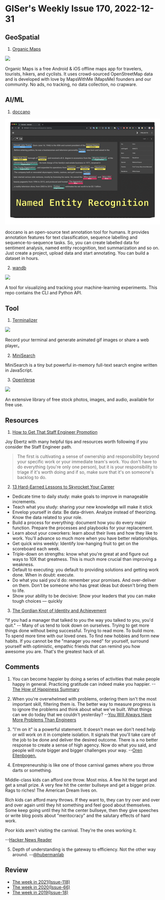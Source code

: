 # GISer's Weekly Issue 170, 2022-12-31

## GeoSpatial

1. [Organic Maps](https://github.com/organicmaps/organicmaps)

![](https://github.com/organicmaps/organicmaps/raw/master/android/src/fdroid/play/listings/en-US/graphics/phone-screenshots/1.jpg)

Organic Maps is a free Android & iOS offline maps app for travelers, tourists, hikers, and cyclists. It uses crowd-sourced OpenStreetMap data and is developed with love by MapsWithMe (MapsMe) founders and our community. No ads, no tracking, no data collection, no crapware.

## AI/ML

1. [doccano](https://github.com/doccano/doccano)

![](https://raw.githubusercontent.com/doccano/doccano/master/docs/images/demo/demo.gif)

doccano is an open-source text annotation tool for humans. It provides annotation features for text classification, sequence labelling and sequence-to-sequence tasks. So, you can create labelled data for sentiment analysis, named entity recognition, text summarization and so on. Just create a project, upload data and start annotating. You can build a dataset in hours.

2. [wandb](https://github.com/wandb/wandb)

![](https://camo.githubusercontent.com/142884846370535458dabeb5e009c320a259e9f25b2407ee18ba59ea53c0b64d/68747470733a2f2f692e696d6775722e636f6d2f5455333451465a2e706e67)

A tool for visualizing and tracking your machine-learning experiments. This repo contains the CLI and Python API.

## Tool

1. [Terminalizer](https://github.com/faressoft/terminalizer)

![](https://github.com/faressoft/terminalizer/raw/master/img/demo.gif?raw=true)

Record your terminal and generate animated gif images or share a web player。

2. [MiniSearch](https://github.com/lucaong/minisearch)

MiniSearch is a tiny but powerful in-memory full-text search engine written in JavaScript.

3. [OpenVerse](https://wordpress.org/openverse/)

![](https://cdn.beekka.com/blogimg/asset/202209/bg2022092904.webp)

An extensive library of free stock photos, images, and audio, available for free use.

## Resources

1. [How to Get That Staff Engineer Promotion](https://jkebertz.medium.com/how-to-get-that-staff-engineer-promotion-837cb19fbf44)

Joy Ebertz with many helpful tips and resources worth following if you consider the Staff Engineer path.

> The first is cultivating a sense of ownership and responsibility beyond your specific work or your immediate team's work.
> You don't have to do everything (you're only one person), but it is your responsibility to triage if it's worth doing and if so, make sure that it's on someone's backlog to do.

2. [13 Hard-Earned Lessons to Skyrocket Your Career](https://nitter.net/adcock_brett/status/1603050437094961153)

- Dedicate time to daily study: make goals to improve in manageable increments.
- Teach what you study: sharing your new knowledge will make it stick
- Envelop yourself in data: Be data-driven. Analyze instead of theorizing. Know the data related to your role.
- Build a process for everything: document how you do every major function. Prepare the processes and playbooks for your replacement.
- Learn about your coworkers: learn about their lives and how they like to work. You'll advance so much more when you have better relationships.
- Get quick wins weekly: Identify low-hanging fruit to get on the scoreboard each week.
- Triple-down on strengths: know what you're great at and figure out ways to 10X that greatness. This is much more crucial than improving a weakness.
- Default to executing: you default to providing solutions and getting work done. When in doubt: execute.
- Do what you said you'd do: remember your promises. And over-deliver on them. Don't be someone who has great ideas but doesn't bring them to life.
- Show your ability to be decisive: Show your leaders that you can make tough choices — quickly

3. [The Gordian Knot of Identity and Achievement](https://radreads.co/identity-achievement/)

"If you had a manager that talked to you the way you talked to you, you'd quit." -- Many of us tend to look down on ourselves. Trying to get more things done without being successful. Trying to read more. To build more. To spend more time with our loved ones. To find new hobbies and form new habits. If you cannot be the "manager you need" for yourself, surround yourself with optimistic, empathic friends that can remind you how awesome you are. That's the greatest hack of all.

## Comments

1. You can become happier by doing a series of activities that make people happy in general. Practicing gratitude can indeed make you happier.
   --[The How of Happiness Summary](https://fourminutebooks.com/the-how-of-happiness-summary/)

2. When you're overwhelmed with problems, ordering them isn't the most important skill, filtering them is. The better way to measure progress is to ignore the problems and think about what we've built. What things can we do today that we couldn't yesterday?
   --[You Will Always Have More Problems Than Engineers](https://betterprogramming.pub/you-will-always-have-more-problems-than-engineers-aafff94a4623)

3. "I'm on it" is a powerful statement. It doesn't mean we don't need help or will work on it in complete isolation. It signals that you'll take care of the job to be done and deliver the desired outcome. There is a no better response to create a sense of high agency. Now do what you said, and people will route bigger and bigger challenges your way.
   --[Oren Ellenbogen.](https://softwareleadweekly.com/issues/527)

4. Entrepreneurship is like one of those carnival games where you throw darts or something.

Middle-class kids can afford one throw. Most miss. A few hit the target and get a small prize. A very few hit the center bullseye and get a bigger prize. Rags to riches! The American Dream lives on.

Rich kids can afford many throws. If they want to, they can try over and over and over again until they hit something and feel good about themselves. Some keep going until they hit the center bullseye, then they give speeches or write blog posts about "meritocracy" and the salutary effects of hard work.

Poor kids aren't visiting the carnival. They're the ones working it.

--[Hacker News Reader](https://news.ycombinator.com/item?id=15659076)

5. Depth of understanding is the gateway to efficiency. Not the other way around.
   --[@hubermanlab](https://nitter.net/hubermanlab/status/1607443691836440577)

## Review

- [The week in 2021(Issue-118)](https://github.com/lkcozy/weekly/blob/master/docs/2021/issue-118.md)
- [The week in 2020(Issue-66)](https://github.com/lkcozy/weekly/blob/master/docs/2020/issue-66.md)
- [The week in 2019(Issue-18)](https://github.com/lkcozy/weekly/blob/master/docs/2019/issue-18.md)
